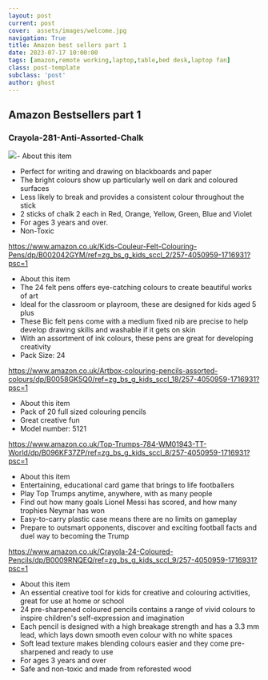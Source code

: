 ```yaml
---
layout: post
current: post
cover:  assets/images/welcome.jpg
navigation: True
title: Amazon best sellers part 1
date: 2023-07-17 10:00:00
tags: [amazon,remote working,laptop,table,bed desk,laptop fan]
class: post-template
subclass: 'post'
author: ghost
---
```


## Amazon Bestsellers part 1 


### Crayola-281-Anti-Assorted-Chalk
<a href="https://www.amazon.co.uk/Crayola-281-Anti-Assorted-Chalk/dp/B0006TXE30?psc=1&linkCode=li2&tag=abdohesham93-21&linkId=d62dae597e3ac6078ec0b8dcaf815df3&language=en_GB&ref_=as_li_ss_il" target="_blank"><img border="0" src="//ws-eu.amazon-adsystem.com/widgets/q?_encoding=UTF8&ASIN=B0006TXE30&Format=_SL160_&ID=AsinImage&MarketPlace=GB&ServiceVersion=20070822&WS=1&tag=abdohesham93-21&language=en_GB" ></a><img src="https://ir-uk.amazon-adsystem.com/e/ir?t=abdohesham93-21&language=en_GB&l=li2&o=2&a=B0006TXE30" width="1" height="1" border="0" alt="" style="border:none !important; margin:0px !important;" />- About this item
- Perfect for writing and drawing on blackboards and paper
- The bright colours show up particularly well on dark and coloured surfaces
- Less likely to break and provides a consistent colour throughout the stick
- 2 sticks of chalk 2 each in Red, Orange, Yellow, Green, Blue and Violet
- For ages 3 years and over.
- Non-Toxic


https://www.amazon.co.uk/Kids-Couleur-Felt-Colouring-Pens/dp/B002042GYM/ref=zg_bs_g_kids_sccl_2/257-4050959-1716931?psc=1
- About this item
- The 24 felt pens offers eye-catching colours to create beautiful works of art
- Ideal for the classroom or playroom, these are designed for kids aged 5 plus
- These Bic felt pens come with a medium fixed nib are precise to help develop drawing skills and washable if it gets on skin
- With an assortment of ink colours, these pens are great for developing creativity
- Pack Size: 24

https://www.amazon.co.uk/Artbox-colouring-pencils-assorted-colours/dp/B0058GK5Q0/ref=zg_bs_g_kids_sccl_18/257-4050959-1716931?psc=1
- About this item
- Pack of 20 full sized colouring pencils
- Great creative fun
- Model number: 5121


https://www.amazon.co.uk/Top-Trumps-784-WM01943-TT-World/dp/B096KF37ZP/ref=zg_bs_g_kids_sccl_8/257-4050959-1716931?psc=1
- About this item
- Entertaining, educational card game that brings to life footballers
- Play Top Trumps anytime, anywhere, with as many people
- Find out how many goals Lionel Messi has scored, and how many trophies Neymar has won
- Easy-to-carry plastic case means there are no limits on gameplay
- Prepare to outsmart opponents, discover and exciting football facts and duel way to becoming the Trump


https://www.amazon.co.uk/Crayola-24-Coloured-Pencils/dp/B0009RNQEQ/ref=zg_bs_g_kids_sccl_9/257-4050959-1716931?psc=1
- About this item
- An essential creative tool for kids for creative and colouring activities, great for use at home or school
- 24 pre-sharpened coloured pencils contains a range of vivid colours to inspire children's self-expression and imagination
- Each pencil is designed with a high breakage strength and has a 3.3 mm lead, which lays down smooth even colour with no white spaces
- Soft lead texture makes blending colours easier and they come pre-sharpened and ready to use
- For ages 3 years and over
- Safe and non-toxic and made from reforested wood
